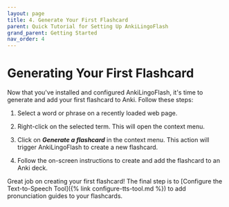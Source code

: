 ```yaml
---
layout: page
title: 4. Generate Your First Flashcard
parent: Quick Tutorial for Setting Up AnkiLingoFlash
grand_parent: Getting Started
nav_order: 4
---
```


# Generating Your First Flashcard

Now that you've installed and configured AnkiLingoFlash, it's time to generate and add your first flashcard to Anki. Follow these steps:

1. Select a word or phrase on a recently loaded web page.

2. Right-click on the selected term. This will open the context menu.

3. Click on <i><strong>Generate a flashcard</strong></i> in the context menu. This action will trigger AnkiLingoFlash to create a new flashcard.

4. Follow the on-screen instructions to create and add the flashcard to an Anki deck.

Great job on creating your first flashcard! The final step is to [Configure the Text-to-Speech Tool]({% link configure-tts-tool.md %}) to add pronunciation guides to your flashcards.
